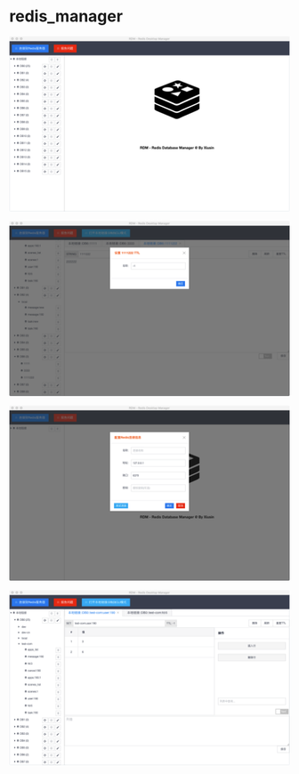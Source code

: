 # redis_manager #

![](images/image1.png)

![](images/image2.png)

![](images/image3.png)

![](images/image4.png)